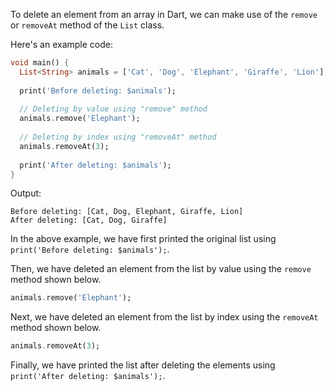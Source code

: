 To delete an element from an array in Dart, we can make use of the `remove` or `removeAt` method of the `List` class.

Here's an example code:

```dart
void main() {
  List<String> animals = ['Cat', 'Dog', 'Elephant', 'Giraffe', 'Lion'];
  
  print('Before deleting: $animals');
  
  // Deleting by value using "remove" method
  animals.remove('Elephant');
  
  // Deleting by index using "removeAt" method
  animals.removeAt(3);
  
  print('After deleting: $animals');
}
```

Output:
```
Before deleting: [Cat, Dog, Elephant, Giraffe, Lion]
After deleting: [Cat, Dog, Giraffe]
```

In the above example, we have first printed the original list using `print('Before deleting: $animals');`. 

Then, we have deleted an element from the list by value using the `remove` method shown below.

```dart
animals.remove('Elephant');
```

Next, we have deleted an element from the list by index using the `removeAt` method shown below.

```dart
animals.removeAt(3);
```

Finally, we have printed the list after deleting the elements using `print('After deleting: $animals');`.